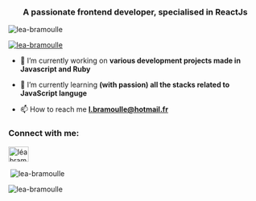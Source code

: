<h3 align="center">A passionate frontend developer, specialised in ReactJs</h3>

<p align="left"> <img src="https://komarev.com/ghpvc/?username=lea-bramoulle&label=Profile%20views&color=0e75b6&style=flat" alt="lea-bramoulle" /> </p>

<p align="left"> <a href="https://github.com/ryo-ma/github-profile-trophy"><img src="https://github-profile-trophy.vercel.app/?username=lea-bramoulle" alt="lea-bramoulle" /></a> </p>

- 🔭 I’m currently working on **various development projects made in Javascript and Ruby**

- 🌱 I’m currently learning **(with passion) all the stacks related to JavaScript languge**

- 📫 How to reach me **l.bramoulle@hotmail.fr**

<h3 align="left">Connect with me:</h3>
<p align="left">
<a href="https://linkedin.com/in/léa bramoullé" target="blank"><img align="center" src="https://raw.githubusercontent.com/rahuldkjain/github-profile-readme-generator/master/src/images/icons/Social/linked-in-alt.svg" alt="léa bramoullé" height="30" width="40" /></a>
</p>

<p>&nbsp;<img align="center" src="https://github-readme-stats.vercel.app/api?username=lea-bramoulle&show_icons=true&locale=en" alt="lea-bramoulle" /></p>

<p><img align="center" src="https://github-readme-streak-stats.herokuapp.com/?user=lea-bramoulle&" alt="lea-bramoulle" /></p>

